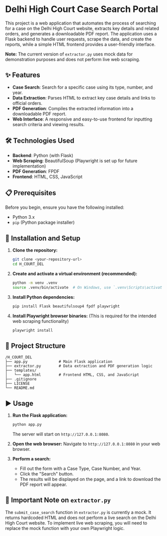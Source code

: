 # Delhi High Court Case Search Portal

This project is a web application that automates the process of searching for a case on the Delhi High Court website, extracts key details and related orders, and generates a downloadable PDF report. The application uses a Flask backend to handle user requests, scrape the data, and create the reports, while a simple HTML frontend provides a user-friendly interface.

**Note:** The current version of `extractor.py` uses mock data for demonstration purposes and does not perform live web scraping.

## ✨ Features

*   **Case Search**: Search for a specific case using its type, number, and year.
*   **Data Extraction**: Parses HTML to extract key case details and links to official orders.
*   **PDF Generation**: Compiles the extracted information into a downloadable PDF report.
*   **Web Interface**: A responsive and easy-to-use frontend for inputting search criteria and viewing results.

## 🛠️ Technologies Used

*   **Backend**: Python (with Flask)
*   **Web Scraping**: BeautifulSoup (Playwright is set up for future implementation)
*   **PDF Generation**: FPDF
*   **Frontend**: HTML, CSS, JavaScript

## 📋 Prerequisites

Before you begin, ensure you have the following installed:
*   Python 3.x
*   `pip` (Python package installer)

## 🚀 Installation and Setup

1.  **Clone the repository:**
    ```bash
    git clone <your-repository-url>
    cd H_COURT_DEL
    ```

2.  **Create and activate a virtual environment (recommended):**
    ```bash
    python -m venv .venv
    source .venv/bin/activate  # On Windows, use `.venv\Scripts\activate`
    ```

3.  **Install Python dependencies:**
    ```bash
    pip install Flask beautifulsoup4 fpdf playwright
    ```

4.  **Install Playwright browser binaries:**
    (This is required for the intended web scraping functionality)
    ```bash
    playwright install
    ```

## 📂 Project Structure

```
/H_COURT_DEL
├── app.py              # Main Flask application
├── extractor.py        # Data extraction and PDF generation logic
├── templates/
│   └── app.html        # Frontend HTML, CSS, and JavaScript
├── .gitignore
├── LICENSE
└── README.md
```

## ▶️ Usage

1.  **Run the Flask application:**
    ```bash
    python app.py
    ```
    The server will start on `http://127.0.0.1:8080`.

2.  **Open the web browser:**
    Navigate to `http://127.0.0.1:8080` in your web browser.

3.  **Perform a search:**
    *   Fill out the form with a Case Type, Case Number, and Year.
    *   Click the "Search" button.
    *   The results will be displayed on the page, and a link to download the PDF report will appear.

## 📝 Important Note on `extractor.py`

The `submit_case_search` function in `extractor.py` is currently a mock. It returns hardcoded HTML and does not perform a live search on the Delhi High Court website. To implement live web scraping, you will need to replace the mock function with your own Playwright logic.
